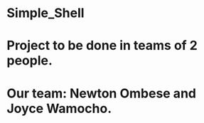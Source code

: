 # Simple_Shell
# Project to be done in teams of 2 people. 
# Our team: Newton Ombese and Joyce Wamocho. 
